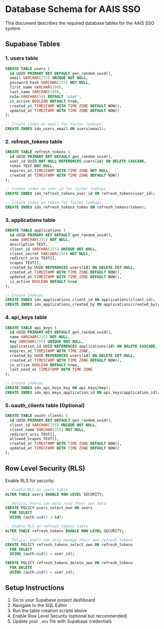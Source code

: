 # Database Schema for AAIS SSO

This document describes the required database tables for the AAIS SSO system.

## Supabase Tables

### 1. users table

```sql
CREATE TABLE users (
  id UUID PRIMARY KEY DEFAULT gen_random_uuid(),
  email VARCHAR(255) UNIQUE NOT NULL,
  password_hash VARCHAR(255) NOT NULL,
  first_name VARCHAR(100),
  last_name VARCHAR(100),
  role VARCHAR(50) DEFAULT 'user',
  is_active BOOLEAN DEFAULT true,
  created_at TIMESTAMP WITH TIME ZONE DEFAULT NOW(),
  updated_at TIMESTAMP WITH TIME ZONE DEFAULT NOW()
);

-- Create index on email for faster lookups
CREATE INDEX idx_users_email ON users(email);
```

### 2. refresh_tokens table

```sql
CREATE TABLE refresh_tokens (
  id UUID PRIMARY KEY DEFAULT gen_random_uuid(),
  user_id UUID NOT NULL REFERENCES users(id) ON DELETE CASCADE,
  token TEXT NOT NULL,
  expires_at TIMESTAMP WITH TIME ZONE NOT NULL,
  created_at TIMESTAMP WITH TIME ZONE DEFAULT NOW()
);

-- Create index on user_id for faster lookups
CREATE INDEX idx_refresh_tokens_user_id ON refresh_tokens(user_id);

-- Create index on token for faster lookups
CREATE INDEX idx_refresh_tokens_token ON refresh_tokens(token);
```

### 3. applications table

```sql
CREATE TABLE applications (
  id UUID PRIMARY KEY DEFAULT gen_random_uuid(),
  name VARCHAR(255) NOT NULL,
  description TEXT,
  client_id VARCHAR(255) UNIQUE NOT NULL,
  client_secret VARCHAR(255) NOT NULL,
  redirect_uris TEXT[],
  scopes TEXT[],
  created_by UUID REFERENCES users(id) ON DELETE SET NULL,
  created_at TIMESTAMP WITH TIME ZONE DEFAULT NOW(),
  updated_at TIMESTAMP WITH TIME ZONE DEFAULT NOW(),
  is_active BOOLEAN DEFAULT true
);

-- Create indexes
CREATE INDEX idx_applications_client_id ON applications(client_id);
CREATE INDEX idx_applications_created_by ON applications(created_by);
```

### 4. api_keys table

```sql
CREATE TABLE api_keys (
  id UUID PRIMARY KEY DEFAULT gen_random_uuid(),
  name VARCHAR(255) NOT NULL,
  key VARCHAR(255) UNIQUE NOT NULL,
  application_id UUID REFERENCES applications(id) ON DELETE CASCADE,
  expires_at TIMESTAMP WITH TIME ZONE,
  created_by UUID REFERENCES users(id) ON DELETE SET NULL,
  created_at TIMESTAMP WITH TIME ZONE DEFAULT NOW(),
  is_active BOOLEAN DEFAULT true,
  last_used_at TIMESTAMP WITH TIME ZONE
);

-- Create indexes
CREATE INDEX idx_api_keys_key ON api_keys(key);
CREATE INDEX idx_api_keys_application_id ON api_keys(application_id);
```

### 5. oauth_clients table (Optional)

```sql
CREATE TABLE oauth_clients (
  id UUID PRIMARY KEY DEFAULT gen_random_uuid(),
  client_id VARCHAR(255) UNIQUE NOT NULL,
  client_name VARCHAR(255) NOT NULL,
  redirect_uris TEXT[],
  allowed_scopes TEXT[],
  created_at TIMESTAMP WITH TIME ZONE DEFAULT NOW(),
  updated_at TIMESTAMP WITH TIME ZONE DEFAULT NOW()
);
```

## Row Level Security (RLS)

Enable RLS for security:

```sql
-- Enable RLS on users table
ALTER TABLE users ENABLE ROW LEVEL SECURITY;

-- Policy: Users can only read their own data
CREATE POLICY users_select_own ON users
  FOR SELECT
  USING (auth.uid() = id);

-- Enable RLS on refresh_tokens table
ALTER TABLE refresh_tokens ENABLE ROW LEVEL SECURITY;

-- Policy: Users can only manage their own refresh tokens
CREATE POLICY refresh_tokens_select_own ON refresh_tokens
  FOR SELECT
  USING (auth.uid() = user_id);

CREATE POLICY refresh_tokens_delete_own ON refresh_tokens
  FOR DELETE
  USING (auth.uid() = user_id);
```

## Setup Instructions

1. Go to your Supabase project dashboard
2. Navigate to the SQL Editor
3. Run the table creation scripts above
4. Enable Row Level Security (optional but recommended)
5. Update your `.env` file with Supabase credentials
